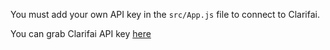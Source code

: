 You must add your own API key in the `src/App.js` file to connect to Clarifai.

You can grab Clarifai API key [here](https://www.clarifai.com/)

